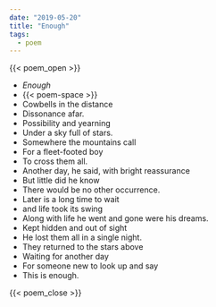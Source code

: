```yaml
---
date: "2019-05-20"
title: "Enough"
tags:
  - poem
---
```

  
{{< poem_open >}}
* *Enough*
* {{< poem-space >}}
* Cowbells in the distance
* Dissonance afar.
* Possibility and yearning
* Under a sky full of stars.
* Somewhere the mountains call 
* For a fleet-footed boy 
* To cross them all.
* Another day, he said, with bright reassurance
* But little did he know 
* There would be no other occurrence.
* Later is a long time to wait 
* and life took its swing
* Along with life he went and gone were his dreams.
* Kept hidden and out of sight
* He lost them all in a single night.
* They returned to the stars above
* Waiting for another day
* For someone new to look up and say
* This is enough.

{{< poem_close >}}